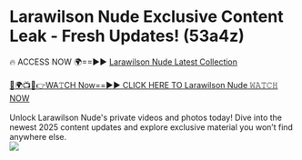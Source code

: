 # Larawilson Nude Exclusive Content Leak - Fresh Updates! (53a4z)

🔥 ACCESS NOW 🌍==►► <a href="https://tinyurl.com/yc657z5k" rel="nofollow">Larawilson Nude Latest Collection</a>
<br><br>
[🔴🌍📺📱👉WA𝚃CH Now==►► CLICK HERE TO Larawilson Nude 𝚆𝙰𝚃𝙲𝙷 NOW](https://tinyurl.com/yc657z5k)
<br><br>
Unlock Larawilson Nude's private videos and photos today! Dive into the newest 2025 content updates and explore exclusive material you won’t find anywhere else.
<br>
<a href="https://tinyurl.com/yc657z5k" rel="nofollow" data-target="animated-image.originalLink"><img src="https://camo.githubusercontent.com/8a4f000d20f83aca3bf7ec5f350d767afa0574a8a352519fd8cfa583a6f93a33/68747470733a2f2f692e696d6775722e636f6d2f644a486b345a712e676966" data-canonical-src="https://i.imgur.com/dJHk4Zq.gif" style="max-width: 100%; display: inline-block;" data-target="animated-image.originalImage"></a>
<br>
